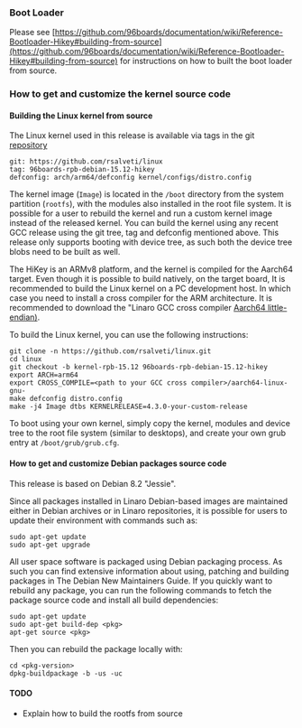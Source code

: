 ### Boot Loader

Please see [https://github.com/96boards/documentation/wiki/Reference-Bootloader-Hikey#building-from-source](https://github.com/96boards/documentation/wiki/Reference-Bootloader-Hikey#building-from-source) for instructions on how to built the boot loader from source.

### How to get and customize the kernel source code

#### Building the Linux kernel from source

The Linux kernel used in this release is available via tags in the git [repository](https://github.com/rsalveti/linux)

```shell
git: https://github.com/rsalveti/linux
tag: 96boards-rpb-debian-15.12-hikey
defconfig: arch/arm64/defconfig kernel/configs/distro.config
```

The kernel image (`Image`) is located in the `/boot` directory from the system partition (`rootfs`), with the modules also installed in the root file system. It is possible for a user to rebuild the kernel and run a custom kernel image instead of the released kernel. You can build the kernel using any recent GCC release using the git tree, tag and defconfig mentioned above. This release only supports booting with device tree, as such both the device tree blobs need to be built as well.

The HiKey is an ARMv8 platform, and the kernel is compiled for the Aarch64 target. Even though it is possible to build natively, on the target board, It is recommended to build the Linux kernel on a PC development host. In which case you need to install a cross compiler for the ARM architecture. It is recommended to download the "Linaro GCC cross compiler [Aarch64 little-endian)](http://releases.linaro.org/14.11/components/toolchain/binaries/aarch64-linux-gnu/gcc-linaro-4.9-2014.11-x86_64_aarch64-linux-gnu.tar.xz).

To build the Linux kernel, you can use the following instructions:

```shell
git clone -n https://github.com/rsalveti/linux.git
cd linux
git checkout -b kernel-rpb-15.12 96boards-rpb-debian-15.12-hikey
export ARCH=arm64
export CROSS_COMPILE=<path to your GCC cross compiler>/aarch64-linux-gnu-
make defconfig distro.config
make -j4 Image dtbs KERNELRELEASE=4.3.0-your-custom-release
```

To boot using your own kernel, simply copy the kernel, modules and device tree to the root file system (similar to desktops), and create your own grub entry at `/boot/grub/grub.cfg`.

#### How to get and customize Debian packages source code

This release is based on Debian 8.2 "Jessie".

Since all packages installed in Linaro Debian-based images are maintained either in Debian archives or in Linaro repositories, it is possible for users to update their environment with commands such as:

```shell
sudo apt-get update
sudo apt-get upgrade
```

All user space software is packaged using Debian packaging process. As such you can find extensive information about using, patching and building packages in The Debian New Maintainers Guide. If you quickly want to rebuild any package, you can run the following commands to fetch the package source code and install all build dependencies:

```shell
sudo apt-get update
sudo apt-get build-dep <pkg>
apt-get source <pkg>
```

Then you can rebuild the package locally with:

```shell
cd <pkg-version>
dpkg-buildpackage -b -us -uc
```

#### TODO

* Explain how to build the rootfs from source